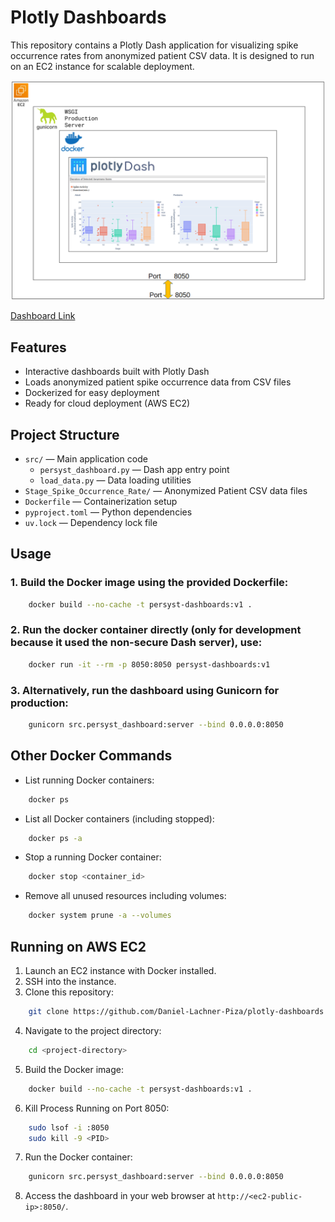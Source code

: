 # Plotly Dashboards

This repository contains a Plotly Dash application for visualizing spike occurrence rates from anonymized patient CSV data. It is designed to run on an EC2 instance for scalable deployment.

[
  ![Sleep and Spikes Dashboard](Images/Visual_Summary.png)
](http://18.216.171.133:8050/)

[Dashboard Link](http://18.216.171.133:8050/)




## Features
- Interactive dashboards built with Plotly Dash
- Loads anonymized patient spike occurrence data from CSV files
- Dockerized for easy deployment
- Ready for cloud deployment (AWS EC2)

## Project Structure

- `src/` — Main application code
  - `persyst_dashboard.py` — Dash app entry point
  - `load_data.py` — Data loading utilities
- `Stage_Spike_Occurrence_Rate/` — Anonymized Patient CSV data files
- `Dockerfile` — Containerization setup
- `pyproject.toml` — Python dependencies
- `uv.lock` — Dependency lock file

## Usage
### 1. Build the Docker image using the provided Dockerfile:
```bash
    docker build --no-cache -t persyst-dashboards:v1 .
```

### 2. Run the docker container directly (only for development because it used the non-secure Dash server), use:
```bash
    docker run -it --rm -p 8050:8050 persyst-dashboards:v1
```

### 3. Alternatively, run the dashboard using Gunicorn for production:
```bash
    gunicorn src.persyst_dashboard:server --bind 0.0.0.0:8050
```


## Other Docker Commands
- List running Docker containers:
```bash
    docker ps
```

- List all Docker containers (including stopped):
```bash
    docker ps -a
```

- Stop a running Docker container:
```bash
    docker stop <container_id>
```

- Remove all unused resources including volumes:
```bash
    docker system prune -a --volumes
```

## Running on AWS EC2
1. Launch an EC2 instance with Docker installed.
2. SSH into the instance.
3. Clone this repository:
```bash
    git clone https://github.com/Daniel-Lachner-Piza/plotly-dashboards.git
```
4. Navigate to the project directory:
```bash
    cd <project-directory>
```
5. Build the Docker image:
```bash
    docker build --no-cache -t persyst-dashboards:v1 .
```
6. Kill Process Running on Port 8050:
```bash
    sudo lsof -i :8050
    sudo kill -9 <PID>
```
7. Run the Docker container:
```bash
    gunicorn src.persyst_dashboard:server --bind 0.0.0.0:8050
```
8. Access the dashboard in your web browser at `http://<ec2-public-ip>:8050/`.
